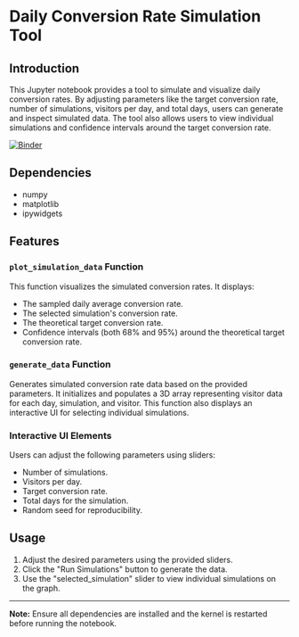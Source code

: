 # Daily Conversion Rate Simulation Tool

## Introduction
This Jupyter notebook provides a tool to simulate and visualize daily conversion rates. By adjusting parameters like the target conversion rate, number of simulations, visitors per day, and total days, users can generate and inspect simulated data. The tool also allows users to view individual simulations and confidence intervals around the target conversion rate.

[![Binder](https://mybinder.org/badge_logo.svg)](https://mybinder.org/v2/gh/erikmalk/Daily_Conversion_Rate_Simulation/HEAD?urlpath=https%3A%2F%2Fgithub.com%2Ferikmalk%2FDaily_Conversion_Rate_Simulation%2Fblob%2Fmain%2Fdaily_conversion_rate_simulation.ipynb)

## Dependencies
- numpy
- matplotlib
- ipywidgets

## Features

### `plot_simulation_data` Function
This function visualizes the simulated conversion rates. It displays:
- The sampled daily average conversion rate.
- The selected simulation's conversion rate.
- The theoretical target conversion rate.
- Confidence intervals (both 68% and 95%) around the theoretical target conversion rate.

### `generate_data` Function
Generates simulated conversion rate data based on the provided parameters. It initializes and populates a 3D array representing visitor data for each day, simulation, and visitor. This function also displays an interactive UI for selecting individual simulations.

### Interactive UI Elements
Users can adjust the following parameters using sliders:
- Number of simulations.
- Visitors per day.
- Target conversion rate.
- Total days for the simulation.
- Random seed for reproducibility.

## Usage
1. Adjust the desired parameters using the provided sliders.
2. Click the "Run Simulations" button to generate the data.
3. Use the "selected_simulation" slider to view individual simulations on the graph.

---

**Note:** Ensure all dependencies are installed and the kernel is restarted before running the notebook.
